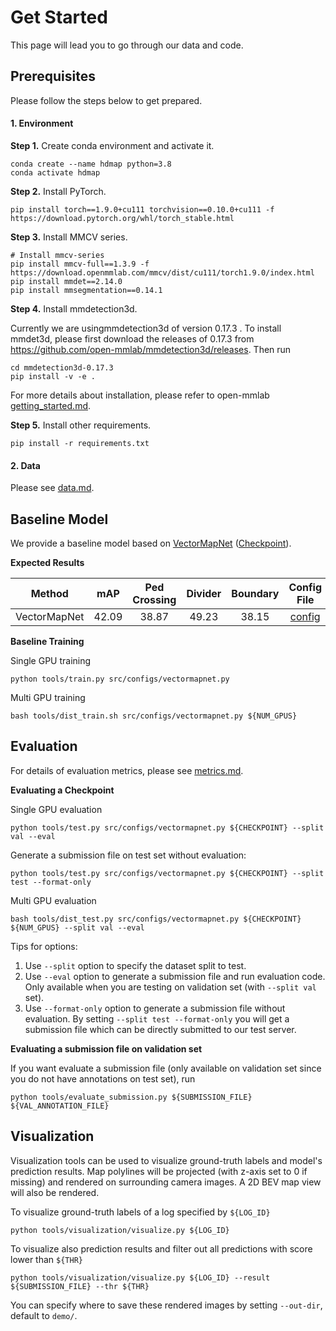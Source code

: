 # Get Started 

This page will lead you to go through our data and code.



## Prerequisites

Please follow the steps below to get prepared.

#### 1. Environment

**Step 1.** Create conda environment and activate it.

```
conda create --name hdmap python=3.8
conda activate hdmap
```

**Step 2.** Install PyTorch.

```
pip install torch==1.9.0+cu111 torchvision==0.10.0+cu111 -f https://download.pytorch.org/whl/torch_stable.html
```

**Step 3.** Install MMCV series.

```
# Install mmcv-series
pip install mmcv-full==1.3.9 -f https://download.openmmlab.com/mmcv/dist/cu111/torch1.9.0/index.html
pip install mmdet==2.14.0
pip install mmsegmentation==0.14.1
```

**Step 4.** Install mmdetection3d.

Currently we are usingmmdetection3d of  version 0.17.3 . To install mmdet3d, please first download the releases of 0.17.3 from https://github.com/open-mmlab/mmdetection3d/releases. Then run

```
cd mmdetection3d-0.17.3
pip install -v -e .
```

For more details about installation, please refer to open-mmlab [getting_started.md](https://github.com/open-mmlab/mmdetection3d/blob/master/docs/en/getting_started.md).

**Step 5.** Install other requirements.

```
pip install -r requirements.txt
```



#### 2. Data

Please see [data.md](./data.md).



## Baseline Model

We provide a baseline model based on [VectorMapNet](https://arxiv.org/abs/2206.08920) ([Checkpoint](https://drive.google.com/file/d/16D1CMinwA8PG1sd9PV9_WtHzcBohvO-D/view?usp=sharing)).

**Expected Results**

|    Method    |  mAP  | Ped Crossing | Divider | Boundary | Config File | Ckpt |
| :----------: | :---: | :----------: | :-----: | :------: | :---------: | :--: |
| VectorMapNet | 42.09 |    38.87     |  49.23  |  38.15   | [config]()  |      |

**Baseline Training**

Single GPU training

```
python tools/train.py src/configs/vectormapnet.py
```

Multi GPU training

```
bash tools/dist_train.sh src/configs/vectormapnet.py ${NUM_GPUS}
```



## Evaluation

For details of evaluation metrics, please see [metrics.md](./metrics.md).

**Evaluating a Checkpoint**

Single GPU evaluation

```
python tools/test.py src/configs/vectormapnet.py ${CHECKPOINT} --split val --eval
```

Generate a submission file on test set without evaluation:

```
python tools/test.py src/configs/vectormapnet.py ${CHECKPOINT} --split test --format-only
```

Multi GPU evaluation

```
bash tools/dist_test.py src/configs/vectormapnet.py ${CHECKPOINT} ${NUM_GPUS} --split val --eval
```

Tips for options:

1. Use `--split` option to specify the dataset split to test.
2. Use `--eval` option to generate a submission file and run evaluation code. Only available when you are testing on validation set (with `--split val` set).
3. Use `--format-only` option to generate a submission file without evaluation. By setting `--split test --format-only` you will get a submission file which can be directly submitted to our test server.



**Evaluating a submission file on validation set**

If you want evaluate a submission file (only available on validation set since you do not have annotations on test set), run

```
python tools/evaluate_submission.py ${SUBMISSION_FILE} ${VAL_ANNOTATION_FILE}
```



## Visualization

Visualization tools can be used to visualize ground-truth labels and model's prediction results. Map polylines will be projected (with z-axis set to 0 if missing) and rendered on surrounding camera images. A 2D BEV map view will also be rendered.



To visualize ground-truth labels of a log specified by `${LOG_ID} `

```
python tools/visualization/visualize.py ${LOG_ID} 
```

To visualize also prediction results and filter out all predictions with score lower than `${THR}`

```
python tools/visualization/visualize.py ${LOG_ID} --result ${SUBMISSION_FILE} --thr ${THR}
```

You can specify where to save these rendered images by setting `--out-dir`, default to `demo/`.
